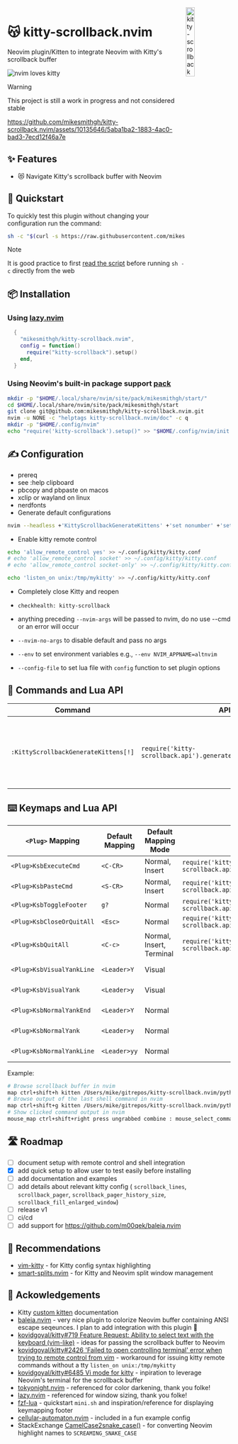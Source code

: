 <img src="https://github.com/mikesmithgh/kitty-scrollback.nvim/assets/10135646/a7357844-e0e4-4053-8c77-6d129528504f" alt="kitty-scrollback" style="width: 20%" align="right" />

# 😽 kitty-scrollback.nvim
Neovim plugin/Kitten to integrate Neovim with Kitty's scrollback buffer

![nvim loves kitty](https://img.shields.io/static/v1?style=fl&label=%E2%9D%A4%EF%B8%8F&message=%F0%9F%90%B1&logo=neovim&labelColor=282828&logoColor=8faa80&color=282828)
> [!WARNING]  
> This project is still a work in progress and not considered stable

https://github.com/mikesmithgh/kitty-scrollback.nvim/assets/10135646/5aba1ba2-1883-4ac0-bad3-7ecd12f46a7e

## ✨ Features
- 😻 Navigate Kitty's scrollback buffer with Neovim

## 🏃 Quickstart

To quickly test this plugin without changing your configuration run the command:
```sh
sh -c "$(curl -s https://raw.githubusercontent.com/mikesmithgh/kitty-scrollback.nvim/main/scripts/mini.sh)"
```
> [!NOTE]  
> It is good practice to first
> [read the script](https://github.com/mikesmithgh/kitty-scrollback.nvim/blob/main/scripts/mini.sh)
> before running `sh -c` directly from the web

## 📦 Installation

### Using [lazy.nvim](https://github.com/folke/lazy.nvim)
```lua
  {
    "mikesmithgh/kitty-scrollback.nvim",
    config = function()
      require("kitty-scrollback").setup()
    end,
  }
```

### Using Neovim's built-in package support [pack](https://neovim.io/doc/user/usr_05.html#05.4)
```bash
mkdir -p "$HOME/.local/share/nvim/site/pack/mikesmithgh/start/"
cd $HOME/.local/share/nvim/site/pack/mikesmithgh/start
git clone git@github.com:mikesmithgh/kitty-scrollback.nvim.git
nvim -u NONE -c "helptags kitty-scrollback.nvim/doc" -c q
mkdir -p "$HOME/.config/nvim"
echo "require('kitty-scrollback').setup()" >> "$HOME/.config/nvim/init.lua"
```

## ✍️ Configuration
  - prereq
  - see :help clipboard
  - pbcopy and pbpaste on macos
  - xclip or wayland on linux
  - nerdfonts
- Generate default configurations
```sh
nvim --headless +'KittyScrollbackGenerateKittens' +'set nonumber' +'set norelativenumber' +'%print' +'quit!' 2>&1 | head -6 >> ~/.config/kitty/kitty.conf
```
- Enable kitty remote control
```sh
echo 'allow_remote_control yes' >> ~/.config/kitty/kitty.conf
# echo 'allow_remote_control socket' >> ~/.config/kitty/kitty.conf 
# echo 'allow_remote_control socket-only' >> ~/.config/kitty/kitty.conf  # preferred if this is only app using remote command

echo 'listen_on unix:/tmp/mykitty' >> ~/.config/kitty/kitty.conf
```
- Completely close Kitty and reopen
- `checkhealth: kitty-scrollback`


- anything preceding `--nvim-args` will be passed to nvim, do no use --cmd or an error will occur
- `--nvim-no-args` to disable default and pass no args
- `--env` to set environment variables e.g., `--env NVIM_APPNAME=altnvim`
- `--config-file` to set lua file with `config` function to set plugin options

## 🫡 Commands and Lua API
| Command                              | API                                                              | Description                                                             |
| ------------------------------------ | ---------------------------------------------------------------- | ----------------------------------------------------------------------- |
| `:KittyScrollbackGenerateKittens[!]` | `require('kitty-scrollback.api').generate_kittens(boolean\|nil)` | Generate Kitten commands used as reference for configuring `kitty.conf` |                 

## ⌨️ Keymaps and Lua API
| `<Plug>` Mapping          | Default Mapping | Default Mapping Mode     | API                                                   | Description          |
| ------------------------- | --------------- | ------------------------ | ----------------------------------------------------- | -------------------- |
| `<Plug>KsbExecuteCmd`     | `<C-CR>`        | Normal, Insert           | `require('kitty-scrollback.api').execute_command()`   |                      |
| `<Plug>KsbPasteCmd`       | `<S-CR>`        | Normal, Insert           | `require('kitty-scrollback.api').paste_command()`     |                      |
| `<Plug>KsbToggleFooter`   | `g?`            | Normal                   | `require('kitty-scrollback.api').toggle_footer()`     |                      |
| `<Plug>KsbCloseOrQuitAll` | `<Esc>`         | Normal                   | `require('kitty-scrollback.api').close_or_quit_all()` |                      |
| `<Plug>KsbQuitAll`        | `<C-c>`         | Normal, Insert, Terminal | `require('kitty-scrollback.api').close_or_quit_all()` |                      |
| `<Plug>KsbVisualYankLine` | `<Leader>Y`     | Visual                   |                                                       | Equivalent to `"+Y`  |
| `<Plug>KsbVisualYank`     | `<Leader>y`     | Visual                   |                                                       | Equivalent to `"+y`  |
| `<Plug>KsbNormalYankEnd`  | `<Leader>Y`     | Normal                   |                                                       | Equivalent to `"+y$` |
| `<Plug>KsbNormalYank`     | `<Leader>y`     | Normal                   |                                                       | Equivalent to `"+y`  |
| `<Plug>KsbNormalYankLine` | `<Leader>yy`    | Normal                   |                                                       | Equivalent to `"+yy` |

Example:
```sh
# Browse scrollback buffer in nvim
map ctrl+shift+h kitten /Users/mike/gitrepos/kitty-scrollback.nvim/python/kitty_scrollback_nvim.py
# Browse output of the last shell command in nvim
map ctrl+shift+g kitten /Users/mike/gitrepos/kitty-scrollback.nvim/python/kitty_scrollback_nvim.py --config-file /Users/mike/gitrepos/kitty-scrollback.nvim/lua/kitty-scrollback/configs/get_text_last_cmd_output.lua
# Show clicked command output in nvim
mouse_map ctrl+shift+right press ungrabbed combine : mouse_select_command_output : kitten /Users/mike/gitrepos/kitty-scrollback.nvim/python/kitty_scrollback_nvim.py --config-file /Users/mike/gitrepos/kitty-scrollback.nvim/lua/kitty-scrollback/configs/last_visited_cmd_output.lua
```

## 🛣️ Roadmap
- [ ] document setup with remote control and shell integration
- [x] add quick setup to allow user to test easily before installing
- [ ] add documentation and examples
- [ ] add details about relevant kitty config ( `scrollback_lines`, `scrollback_pager`, `scrollback_pager_history_size`, `scrollback_fill_enlarged_window`)
- [ ] release v1
- [ ] ci/cd
- [ ] add support for https://github.com/m00qek/baleia.nvim

## 👏 Recommendations
- [vim-kitty](https://github.com/fladson/vim-kitty) - for Kitty config syntax highlighting
- [smart-splits.nvim](https://github.com/mrjones2014/smart-splits.nvim) - for Kitty and Neovim split window management 

## 🤝 Ackowledgements
- Kitty [custom kitten](https://sw.kovidgoyal.net/kitty/kittens/custom/) documentation
- [baleia.nvim](https://github.com/m00qek/baleia.nvim) - very nice plugin to colorize Neovim buffer containing ANSI escape seqeunces. I plan to add integration with this plugin 🤝
- [kovidgoyal/kitty#719 Feature Request: Ability to select text with the keyboard (vim-like)](https://github.com/kovidgoyal/kitty/issues/719) - ideas for passing the scrollback buffer to Neovim
- [kovidgoyal/kitty#2426 'Failed to open controlling terminal' error when trying to remote control from vim](https://github.com/kovidgoyal/kitty/issues/2426) - workaround for issuing kitty remote commands without a tty `listen_on unix:/tmp/mykitty`
- [kovidgoyal/kitty#6485 Vi mode for kitty](https://github.com/kovidgoyal/kitty/discussions/6485) - inpiration to leverage Neovim's terminal for the scrollback buffer
- [tokyonight.nvim](https://github.com/folke/tokyonight.nvim) - referenced for color darkening, thank you folke!
- [lazy.nvim](https://github.com/folke/lazy.nvim) - referenced for window sizing, thank you folke!
- [fzf-lua](https://github.com/ibhagwan/fzf-lua) - quickstart `mini.sh` and inspiration/reference for displaying keymapping footer
- [cellular-automaton.nvim](https://github.com/Eandrju/cellular-automaton.nvim) - included in a fun example config
- StackExchange [CamelCase2snake_case()](https://codegolf.stackexchange.com/a/177958/119424) - for converting Neovim highlight names to `SCREAMING_SNAKE_CASE`
